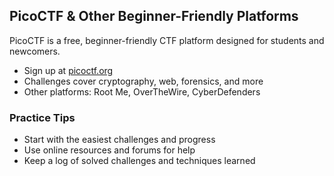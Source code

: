 ## PicoCTF & Other Beginner-Friendly Platforms

PicoCTF is a free, beginner-friendly CTF platform designed for students and newcomers.

- Sign up at [picoctf.org](https://picoctf.org/)
- Challenges cover cryptography, web, forensics, and more
- Other platforms: Root Me, OverTheWire, CyberDefenders

### Practice Tips
- Start with the easiest challenges and progress
- Use online resources and forums for help
- Keep a log of solved challenges and techniques learned
